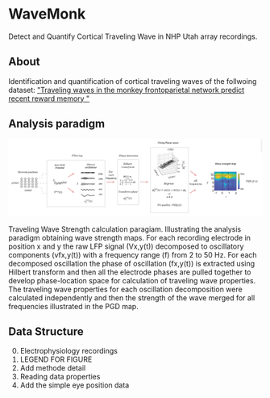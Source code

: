 # WaveMonk
Detect and Quantify Cortical Traveling Wave in NHP Utah array recordings.
## About
Identification and quantification of cortical traveling waves of the follwoing dataset: ["Traveling waves in the monkey frontoparietal network predict recent reward memory "](https://www.nature.com/articles)


## Analysis paradigm

![Analysis Paradigm](./Analysis%20Overview.png)

Traveling Wave Strength calculation paragiam.  Illustrating the analysis paradigm obtaining wave strength maps. For each recording electrode in position x and y the raw LFP signal (Vx,y(t)) decomposed to oscillatory components (vfx,y(t)) with a frequency range (f) from 2 to 50 Hz. For each decomposed oscillation the phase of oscillation (fx,y(t)) is extracted using Hilbert transform and then all the electrode phases are pulled together to develop phase-location space for calculation of traveling wave properties. The traveling wave properties for each oscillation decomposition were calculated independently and then the strength of the wave merged for all frequencies illustrated in the PGD map.

## Data Structure
0) Electrophysiology recordings
1) LEGEND FOR FIGURE 
2) Add methode detail
3) Reading data properties
4) Add the simple eye position data
